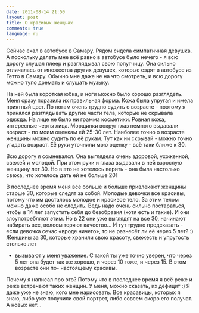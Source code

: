 ```yaml
---
date: 2011-08-14 21:50
layout: post
title: О красивых женщнах
comments: true
language: ru
---
```


Сейчас ехал в автобусе в Самару. Рядом сидела симпатичная девушка. А поскольку
делать мне всё равно в автобусе было нечего - я всю дорогу слушал плеер и
разглядывал свою попутчицу. Она сильно отличалась от множества других девушек,
которые ездят в автобусе из Гетто в Самару. Обычно мне даже не на что
смотреть, и всю дорогу можно тупо дремать и слушать музыку.

На ней была короткая юбка, и ноги можно было хорошо разглядеть. Меня сразу
поразила их правильная форма. Кожа была упругая и имела приятный цвет. По
ногам очень трудно судить о возрасте - поэтому я принялся разглядывать другие
части тела, которые не скрывала одежда. На лице не было ни грамма косметики.
Ровная кожа, интересные черты лица. Морщинки вокруг глаз немного выдавали
возраст - по моим оценкам ей 25-30 лет. Наиболее точно о возрасте женщины
можно судить по её рукам. Тут как ни скрывай - можно точно угадать возраст. Её
руки уточнили мою оценку - всё таки ближе к 30.

Всю дорогу я сомневался. Она выглядела очень здоровой, ухоженной, свежей и
молодой. При этом руки и глаза выдавали в ней взрослую женщину лет 30. Но в
это не хотелось верить - она была настолько свежа, что хотелось дать ей не
больше 20!

В последнее время меня всё больше и больше привлекают женщины старше 30,
которые следят за собой. Молодые девочки все красивы, потому что им досталось
молодое и красивое тело. За этим телом можно даже особо не следить. Ведь надо
очень сильно постараться, чтобы в 14 лет запустить себя до безобразия (хотя
есть и такие). И они злоупотребляют этим. Но в 22 они уже выглядят на все 30,
начинают набирать вес, волосы теряют качество... И тут трудно предсказать -
если девочка сечас «вроде ничего», то не разнесёт ли её через 5 лет? :)
Женщины за 30, которые хранили свою красоту, свежесть и упругость столько лет
- вызывают у меня уважение. С такой ты уже точно уверен, что через 5 лет она
будет так же хорошо, и через 10 тоже, и через 15. В этом возрасте они по-
настоящему красивы.

Почему я написал про это? Потому что в последнее время я всё реже и реже
встречают таких женщин. У меня, можно сказать, их дефицит :) Я даже уже не
знаю, кого мне нарисовать. Все красавицы, которых я знаю, либо уже получили
свой портрет, либо совсем скоро его получат. А новых нет...

